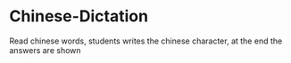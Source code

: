 # Chinese-Dictation
Read chinese words, students writes the chinese character, at the end the answers are shown
